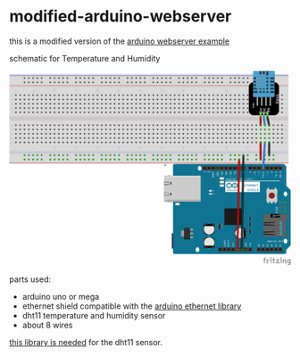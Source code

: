 # modified-arduino-webserver

this is a modified version of the [arduino webserver example](https://docs.arduino.cc/tutorials/ethernet-shield-rev2/WebServer#warning)

schematic for Temperature and Humidity 

![schemeatic](temp-hum-web_bb.png)

parts used:

<ul>
  <li>arduino uno or mega</li>
  <li>ethernet shield compatible with the <a href="https://www.arduino.cc/en/Reference/Ethernet">arduino ethernet library </a> </li>
  <li>dht11 temperature and humidity sensor</li>
  <li>about 8 wires</li>
</ul>

[this library is needed](https://github.com/adidax/dht11) for the dht11 sensor.

